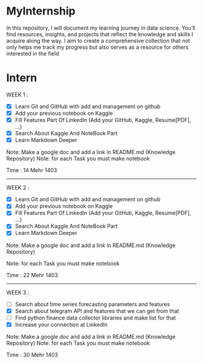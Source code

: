 # MyInternship
In this repository, I will document my learning journey in data science. You’ll find resources, insights, and projects that reflect the knowledge and skills I acquire along the way. I aim to create a comprehensive collection that not only helps me track my progress but also serves as a resource for others interested in the field

# Intern

WEEK 1 :

- [x] Learn Git and GitHub with add and management on github
- [x] Add your previous notebook on Kaggle
- [x] Fill Features Part Of LinkedIn (Add your GitHub, Kaggle, Resume[PDF], ...)
- [x] Search About Kaggle And NoteBook Part
- [x] Learn Markdown Deeper

Note: Make a google doc and add a link in README.md (Knowledge Repository)
Note: for each Task you must make notebook

Time : 14 Mehr 1403

---

WEEK 2 :

- [x] Learn Git and GitHub with add and management on github
- [x] Add your previous notebook on Kaggle
- [x] Fill Features Part Of LinkedIn (Add your GitHub, Kaggle, Resume[PDF], ...)
- [x] Search About Kaggle And NoteBook Part
- [x] Learn Markdown Deeper

Note: Make a google doc and add a link in README.md (Knowledge Repository)

Note: for each Task you must make notebook

Time : 22 Mehr 1403

--- 

WEEK 3 :

- [ ] Search about time series forecasting parameters and features
- [x] Search about telegram API and features that we can get from that
- [ ] Find python finance data collector libraries and make list for that
- [x] Increase your connection at LinkedIn

Note: Make a google doc and add a link in README.md (Knowledge Repository)
Note: for each Task you must make notebook

Time : 30 Mehr 1403

